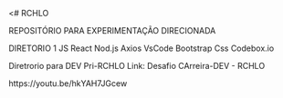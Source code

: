 <# RCHLO<p>
 REPOSITÓRIO PARA EXPERIMENTAÇÃO DIRECIONADA 
 <P>
  DIRETORIO  1
 JS
 React
 Nod.js
Axios
VsCode
Bootstrap
Css
Codebox.io

<p>


 Diretrorio para DEV Pri-RCHLO
 Link: Desafio CArreira-DEV - RCHLO
 <p>
https://youtu.be/hkYAH7JGcew
